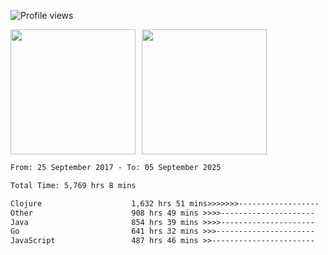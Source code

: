 ![Profile views](https://komarev.com/ghpvc/?username=liuchong)

<!-- ![GitHub stats](https://github-readme-stats.vercel.app/api?username=liuchong&show_icons=true) -->

<div style="display: flex; gap: 10px; align-items: center;">
  <img style="height: 200px;" src="https://github-readme-stats.vercel.app/api?username=liuchong&show_icons=true" />
  <img style="height: 200px;" src="https://github-readme-stats.vercel.app/api/top-langs/?username=liuchong&size_weight=0.5&count_weight=0.5&langs_count=6&hide=css,lua,html&layout=compact" />
</div>

<!-- <img src="https://cr-skills-chart-widget.azurewebsites.net/api/api?username=liuchong&skills=Java,JavaScript,Python,Go,Rust,Zig&show-other-skills=true"/> -->

<!--START_SECTION:waka-->

```txt
From: 25 September 2017 - To: 05 September 2025

Total Time: 5,769 hrs 8 mins

Clojure                    1,632 hrs 51 mins>>>>>>>------------------   28.30 %
Other                      908 hrs 49 mins >>>>---------------------   15.75 %
Java                       854 hrs 39 mins >>>>---------------------   14.81 %
Go                         641 hrs 32 mins >>>----------------------   11.12 %
JavaScript                 487 hrs 46 mins >>-----------------------   08.45 %
```

<!--END_SECTION:waka-->
